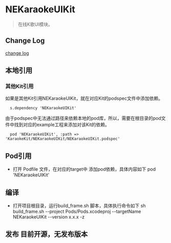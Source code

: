 # NEKaraokeUIKit

> 在线K歌UI模块。

## Change Log

[change log](CHANGELOG.md)

## 本地引用
### 其他Kit引用
如果是其他Kit引用NEKaraokeUIKit，就在对应Kit的podspec文件中添加依赖。

```
  s.dependency 'NEKaraokeUIKit'
```

由于podspec中无法通过路径来依赖本地的pod库，所以，需要在根目录的pod文件中找到对应的example工程来添加对该Kit的依赖。

```
  pod 'NEKaraokeUIKit', :path => 'KaraokeKit/NEKaraokeUIKit/NEKaraokeUIKit.podspec'
```

## Pod引用
- 打开 Podfile 文件，在对应的target中 添加pod依赖，具体内容如下
    pod 'NEKaraokeUIKit'
    
## 编译
- 打开项目根目录，运行build_frame.sh 脚本，具体执行命令如下
    sh build_frame.sh  --project Pods/Pods.xcodeproj  --targetName NEKaraokeUIKit --version x.x.x -z
    
## 发布 目前开源，无发布版本


